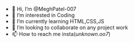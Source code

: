 - 👋 Hi, I’m @MeghPatel-007
- 👀 I’m interested in Coding
- 🌱 I’m currently learning HTML,CSS,JS
- 💞️ I’m looking to collaborate on any project work
- 📫 How to reach me insta(_unknown.oo7_)
<!---
MeghPatel-007/MeghPatel-007 is a ✨ special ✨ repository because its `README.md` (this file) appears on your GitHub profile.
You can click the Preview link to take a look at your changes.
--->
